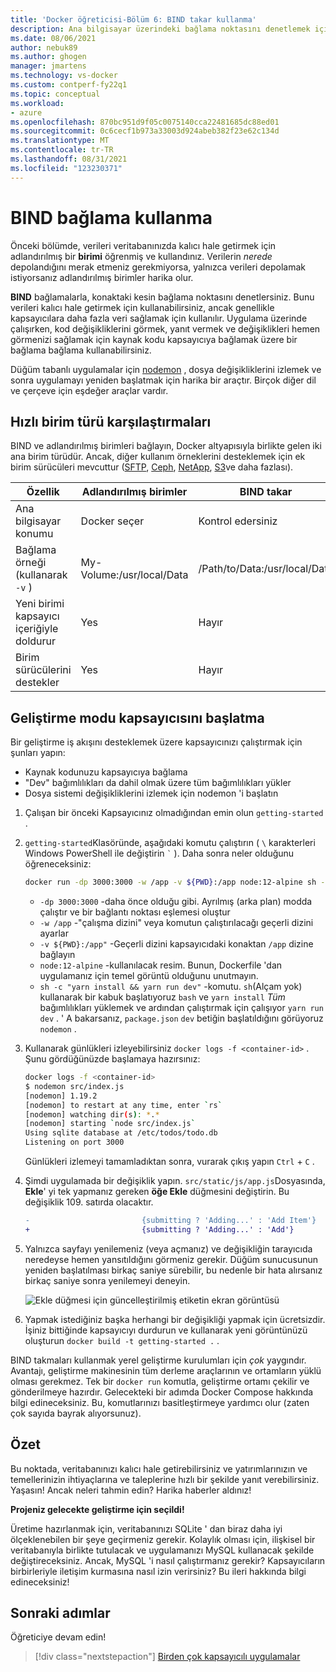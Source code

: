 ```yaml
---
title: 'Docker öğreticisi-Bölüm 6: BIND takar kullanma'
description: Ana bilgisayar üzerindeki bağlama noktasını denetlemek için bağlama bağlamalarından nasıl kullanılacağını açıklar.
ms.date: 08/06/2021
author: nebuk89
ms.author: ghogen
manager: jmartens
ms.technology: vs-docker
ms.custom: contperf-fy22q1
ms.topic: conceptual
ms.workload:
- azure
ms.openlocfilehash: 870bc951d9f05c0075140cca22481685dc88ed01
ms.sourcegitcommit: 0c6cecf1b973a33003d924abeb382f23e62c134d
ms.translationtype: MT
ms.contentlocale: tr-TR
ms.lasthandoff: 08/31/2021
ms.locfileid: "123230371"
---
```

# <a name="use-bind-mounts"></a>BIND bağlama kullanma

Önceki bölümde, verileri veritabanınızda kalıcı hale getirmek için adlandırılmış bir **birimi** öğrenmiş ve kullandınız. Verilerin *nerede* depolandığını merak etmeniz gerekmiyorsa, yalnızca verileri depolamak istiyorsanız adlandırılmış birimler harika olur.

**BIND** bağlamalarla, konaktaki kesin bağlama noktasını denetlersiniz. Bunu verileri kalıcı hale getirmek için kullanabilirsiniz, ancak genellikle kapsayıcılara daha fazla veri sağlamak için kullanılır. Uygulama üzerinde çalışırken, kod değişikliklerini görmek, yanıt vermek ve değişiklikleri hemen görmenizi sağlamak için kaynak kodu kapsayıcıya bağlamak üzere bir bağlama bağlama kullanabilirsiniz.

Düğüm tabanlı uygulamalar için [nodemon](https://npmjs.com/package/nodemon) , dosya değişikliklerini izlemek ve sonra uygulamayı yeniden başlatmak için harika bir araçtır. Birçok diğer dil ve çerçeve için eşdeğer araçlar vardır.

## <a name="quick-volume-type-comparisons"></a>Hızlı birim türü karşılaştırmaları

BIND ve adlandırılmış birimleri bağlayın, Docker altyapısıyla birlikte gelen iki ana birim türüdür. Ancak, diğer kullanım örneklerini desteklemek için ek birim sürücüleri mevcuttur ([SFTP](https://github.com/vieux/docker-volume-sshfs), [Ceph](https://ceph.com/geen-categorie/getting-started-with-the-docker-rbd-volume-plugin/), [NetApp](https://netappdvp.readthedocs.io/en/stable/), [S3](https://github.com/elementar/docker-s3-volume)ve daha fazlası).

| Özellik | Adlandırılmış birimler | BIND takar |
| -------- | ------------- | ----------- |
| Ana bilgisayar konumu | Docker seçer | Kontrol edersiniz |
| Bağlama örneği (kullanarak `-v` ) | My-Volume:/usr/local/Data | /Path/to/Data:/usr/local/Data |
| Yeni birimi kapsayıcı içeriğiyle doldurur | Yes | Hayır |
| Birim sürücülerini destekler | Yes | Hayır |

## <a name="start-a-dev-mode-container"></a>Geliştirme modu kapsayıcısını başlatma

Bir geliştirme iş akışını desteklemek üzere kapsayıcınızı çalıştırmak için şunları yapın:

- Kaynak kodunuzu kapsayıcıya bağlama
- "Dev" bağımlılıkları da dahil olmak üzere tüm bağımlılıkları yükler
- Dosya sistemi değişikliklerini izlemek için nodemon 'i başlatın

1. Çalışan bir önceki Kapsayıcınız olmadığından emin olun `getting-started` .

1. `getting-started`Klasöründe, aşağıdaki komutu çalıştırın ( ` \ ` karakterleri Windows PowerShell ile değiştirin `` ` `` ). Daha sonra neler olduğunu öğreneceksiniz:

    ```bash
    docker run -dp 3000:3000 -w /app -v ${PWD}:/app node:12-alpine sh -c "yarn install && yarn run dev"
    ```

    - `-dp 3000:3000` -daha önce olduğu gibi. Ayrılmış (arka plan) modda çalıştır ve bir bağlantı noktası eşlemesi oluştur
    - `-w /app` -"çalışma dizini" veya komutun çalıştırılacağı geçerli dizini ayarlar
    - `-v ${PWD}:/app"` -Geçerli dizini kapsayıcıdaki konaktan `/app` dizine bağlayın
    - `node:12-alpine` -kullanılacak resim. Bunun, Dockerfile 'dan uygulamanız için temel görüntü olduğunu unutmayın.
    - `sh -c "yarn install && yarn run dev"` -komutu. `sh`(Alçam yok) kullanarak bir kabuk başlatıyoruz `bash` ve `yarn install` *Tüm* bağımlılıkları yüklemek ve ardından çalıştırmak için çalışıyor `yarn run dev` . ' A bakarsanız, `package.json` `dev` betiğin başlatıldığını görüyoruz `nodemon` .

1. Kullanarak günlükleri izleyebilirsiniz `docker logs -f <container-id>` . Şunu gördüğünüzde başlamaya hazırsınız:

    ```bash
    docker logs -f <container-id>
    $ nodemon src/index.js
    [nodemon] 1.19.2
    [nodemon] to restart at any time, enter `rs`
    [nodemon] watching dir(s): *.*
    [nodemon] starting `node src/index.js`
    Using sqlite database at /etc/todos/todo.db
    Listening on port 3000
    ```

    Günlükleri izlemeyi tamamladıktan sonra, vurarak çıkış yapın `Ctrl` + `C` .

1. Şimdi uygulamada bir değişiklik yapın. `src/static/js/app.js`Dosyasında, **Ekle**' yi tek yapmanız gereken **öğe Ekle** düğmesini değiştirin. Bu değişiklik 109. satırda olacaktır.

    ```diff
    -                         {submitting ? 'Adding...' : 'Add Item'}
    +                         {submitting ? 'Adding...' : 'Add'}
    ```

1. Yalnızca sayfayı yenilemeniz (veya açmanız) ve değişikliğin tarayıcıda neredeyse hemen yansıtıldığını görmeniz gerekir. Düğüm sunucusunun yeniden başlatılması birkaç saniye sürebilir, bu nedenle bir hata alırsanız birkaç saniye sonra yenilemeyi deneyin.

    ![Ekle düğmesi için güncelleştirilmiş etiketin ekran görüntüsü](media/updated-add-button.png)

1. Yapmak istediğiniz başka herhangi bir değişikliği yapmak için ücretsizdir. İşiniz bittiğinde kapsayıcıyı durdurun ve kullanarak yeni görüntünüzü oluşturun `docker build -t getting-started .` .

BIND takmaları kullanmak yerel geliştirme kurulumları için *çok* yaygındır. Avantajı, geliştirme makinesinin tüm derleme araçlarının ve ortamların yüklü olması gerekmez. Tek bir `docker run` komutla, geliştirme ortamı çekilir ve gönderilmeye hazırdır. Gelecekteki bir adımda Docker Compose hakkında bilgi edineceksiniz. Bu, komutlarınızı basitleştirmeye yardımcı olur (zaten çok sayıda bayrak alıyorsunuz).

## <a name="recap"></a>Özet

Bu noktada, veritabanınızı kalıcı hale getirebilirsiniz ve yatırımlarınızın ve temellerinizin ihtiyaçlarına ve taleplerine hızlı bir şekilde yanıt verebilirsiniz. Yaşasın! Ancak neleri tahmin edin? Harika haberler aldınız!

**Projeniz gelecekte geliştirme için seçildi!**

Üretime hazırlanmak için, veritabanınızı SQLite ' dan biraz daha iyi ölçeklenebilen bir şeye geçirmeniz gerekir. Kolaylık olması için, ilişkisel bir veritabanıyla birlikte tutulacak ve uygulamanızı MySQL kullanacak şekilde değiştireceksiniz. Ancak, MySQL 'i nasıl çalıştırmanız gerekir? Kapsayıcıların birbirleriyle iletişim kurmasına nasıl izin verirsiniz? Bu ileri hakkında bilgi edineceksiniz!

## <a name="next-steps"></a>Sonraki adımlar

Öğreticiye devam edin!

> [!div class="nextstepaction"]
> [Birden çok kapsayıcılı uygulamalar](multi-container-apps.md)